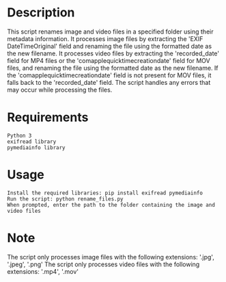 # Description

This script renames image and video files in a specified folder using their metadata information. It processes image files by extracting the 'EXIF DateTimeOriginal' field and renaming the file using the formatted date as the new filename. It processes video files by extracting the 'recorded_date' field for MP4 files or the 'comapplequicktimecreationdate' field for MOV files, and renaming the file using the formatted date as the new filename. If the 'comapplequicktimecreationdate' field is not present for MOV files, it falls back to the 'recorded_date' field. The script handles any errors that may occur while processing the files.

# Requirements

    Python 3
    exifread library
    pymediainfo library

# Usage

    Install the required libraries: pip install exifread pymediainfo
    Run the script: python rename_files.py
    When prompted, enter the path to the folder containing the image and video files

# Note

The script only processes image files with the following extensions: '.jpg', '.jpeg', '.png'
The script only processes video files with the following extensions: '.mp4', '.mov'
